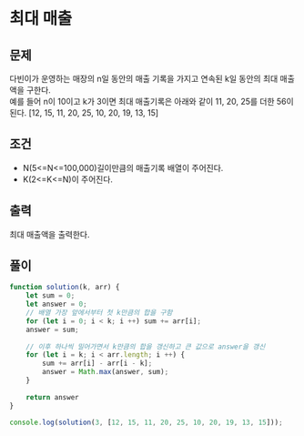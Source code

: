 # 최대 매출

## 문제
다빈이가 운영하는 매장의 n일 동안의 매출 기록을 가지고 연속된 k일 동안의 최대 매출액을 구한다.<br>
예를 들어 n이 10이고 k가 3이면 최대 매출기록은 아래와 같이 11, 20, 25를 더한 56이 된다.
[12, 15, 11, 20, 25, 10, 20, 19, 13, 15]

## 조건
- N(5<=N<=100,000)길이만큼의 매출기록 배열이 주어진다.
- K(2<=K<=N)이 주어진다.
  
## 출력

최대 매출액을 출력한다.

## 풀이

```js
function solution(k, arr) {
    let sum = 0;
    let answer = 0;
    // 배열 가장 앞에서부터 첫 k만큼의 합을 구함
    for (let i = 0; i < k; i ++) sum += arr[i];
    answer = sum;
    
    // 이후 하나씩 밀어가면서 k만큼의 합을 갱신하고 큰 값으로 answer을 갱신
    for (let i = k; i < arr.length; i ++) {
        sum += arr[i] - arr[i - k];
        answer = Math.max(answer, sum);
    }
    
    return answer
}

console.log(solution(3, [12, 15, 11, 20, 25, 10, 20, 19, 13, 15]));
```